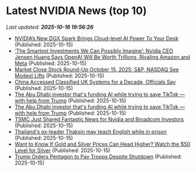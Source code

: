 # Latest NVIDIA News (top 10)
_Last updated: **2025-10-16 19:56:26**_

- [NVIDIA’s New DGX Spark Brings Cloud-level AI Power To Your Desk](https://www.greenbot.com/nvidia-dgx-spark-ai-supercomputer/) (Published: 2025-10-15)
- [‘The Smartest Investments We Can Possibly Imagine’: Nvidia CEO Jensen Huang Says OpenAI Will Be Worth Trillions, Rivaling Amazon and Meta](https://biztoc.com/x/9bff86176dda4d85) (Published: 2025-10-15)
- [Market Close Stock Round-Up October 15, 2025: S&P, NASDAQ See Modest Lifts](https://www.ibtimes.com/market-close-stock-round-october-15-2025-sp-nasdaq-see-modest-lifts-3787154) (Published: 2025-10-15)
- [China Accessed Classified UK Systems for a Decade, Officials Say](https://biztoc.com/x/4ce8ecd00e1ea660) (Published: 2025-10-15)
- [The Abu Dhabi investor that's funding AI while trying to save TikTok — with help from Trump](https://biztoc.com/x/1271e64ce31d4bc8) (Published: 2025-10-15)
- [The Abu Dhabi investor that's funding AI while trying to save TikTok — with help from Trump](https://biztoc.com/x/1271e64ce31d4bc8) (Published: 2025-10-15)
- [TSMC Just Shared Fantastic News for Nvidia and Broadcom Investors](https://biztoc.com/x/c54e5b02d193c37e) (Published: 2025-10-15)
- [Thailand's ex-leader Thaksin may teach English while in prison](https://biztoc.com/x/df7bf5df6a377491) (Published: 2025-10-15)
- [Want to Know If Gold and Silver Prices Can Head Higher? Watch the $50 Level for Silver](https://biztoc.com/x/b5ca33343a349c9b) (Published: 2025-10-15)
- [Trump Orders Pentagon to Pay Troops Despite Shutdown](https://biztoc.com/x/2edc4df5985ef0d9) (Published: 2025-10-15)
